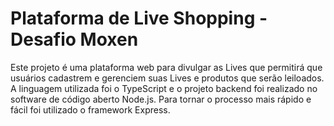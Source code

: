 # Plataforma de Live Shopping - Desafio Moxen
Este projeto é uma plataforma web para divulgar as Lives que permitirá que usuários cadastrem e gerenciem suas Lives e produtos que serão leiloados.  
A linguagem utilizada foi o TypeScript e o projeto backend foi realizado no software de código aberto Node.js. Para tornar o processo mais rápido e fácil foi utilizado o framework Express.


